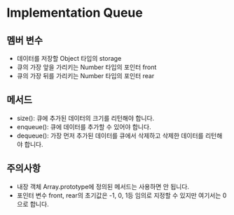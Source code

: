 # Implementation Queue

## 멤버 변수

- 데이터를 저장할 Object 타입의 storage
- 큐의 가장 앞을 가리키는 Number 타입의 포인터 front
- 큐의 가장 뒤를 가리키는 Number 타입의 포인터 rear

## 메서드

- size(): 큐에 추가된 데이터의 크기를 리턴해야 합니다.
- enqueue(): 큐에 데이터를 추가할 수 있어야 합니다.
- dequeue(): 가장 먼저 추가된 데이터를 큐에서 삭제하고 삭제한 데이터를 리턴해야 합니다.

## 주의사항

- 내장 객체 Array.prototype에 정의된 메서드는 사용하면 안 됩니다.
- 포인터 변수 front, rear의 초기값은 -1, 0, 1등 임의로 지정할 수 있지만 여기서는 0으로 합니다.
